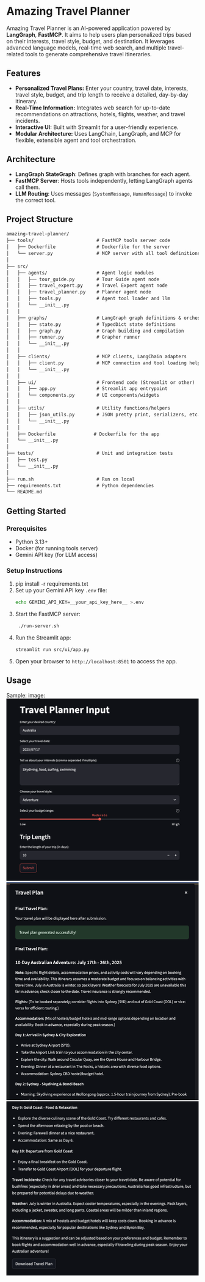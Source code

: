 # Amazing Travel Planner

Amazing Travel Planner is an AI-powered application powered by **LangGraph**, **FastMCP**. It aims to help users plan personalized trips based on their interests, travel style, budget, and destination. It leverages advanced language models, real-time web search, and multiple travel-related tools to generate comprehensive travel itineraries.

## Features

- **Personalized Travel Plans:** Enter your country, travel date, interests, travel style, budget, and trip length to receive a detailed, day-by-day itinerary.
- **Real-Time Information:** Integrates web search for up-to-date recommendations on attractions, hotels, flights, weather, and travel incidents.
- **Interactive UI:** Built with Streamlit for a user-friendly experience.
- **Modular Architecture:** Uses LangChain, LangGraph, and MCP for flexible, extensible agent and tool orchestration.


## Architecture

- **LangGraph StateGraph**: Defines graph with branches for each agent.
- **FastMCP Server**: Hosts tools independently, letting LangGraph agents call them.
- **LLM Routing**: Uses messages (`SystemMessage`, `HumanMessage`) to invoke the correct tool.

## Project Structure

```markdown
amazing-travel-planner/
├── tools/                       # FastMCP tools server code
│   ├── Dockerfile               # Dockerfile for the server
│   └── server.py                # MCP server with all tool definitions
│
├── src/
│   ├── agents/                  # Agent logic modules
│   │   ├── tour_guide.py        # Tour Guide agent node
│   │   ├── travel_expert.py     # Travel Expert agent node
│   │   ├── travel_planner.py    # Planner agent node
│   │   ├── tools.py             # Agent tool loader and llm
│   │   └── __init__.py
│   │
│   ├── graphs/                  # LangGraph graph definitions & orchestration
│   │   ├── state.py             # TypedDict state definitions
│   │   ├── graph.py             # Graph building and compilation
│   │   ├── runner.py            # Grapher runner
│   │   └── __init__.py
│   │
│   ├── clients/                 # MCP clients, LangChain adapters
│   │   ├── client.py            # MCP connection and tool loading helpers 
│   │   └── __init__.py
│   │
│   ├── ui/                      # Frontend code (Streamlit or other)
│   │   ├── app.py               # Streamlit app entrypoint
│   │   └── components.py        # UI components/widgets
│   │
│   ├── utils/                   # Utility functions/helpers
│   │   ├── json_utils.py        # JSON pretty print, serializers, etc.
│   │   └── __init__.py
│   │
│   ├── Dockerfile              # Dockerfile for the app
│   └── __init__.py
│
├── tests/                       # Unit and integration tests
│   ├── test.py
│   └── __init__.py
│
├── run.sh                       # Run on local
├── requirements.txt             # Python dependencies
└── README.md
```


## Getting Started
### Prerequisites
- Python 3.13+
- Docker (for running tools server)
- Gemini API key (for LLM access)

### Setup Instructions
1. pip install -r requirements.txt
2. Set up your Gemini API key `.env` file:
   ```bash
   echo GEMINI_API_KEY=__your_api_key_here__ >.env
   ```
3. Start the FastMCP server:
   ```bash
    ./run-server.sh
   ```
4. Run the Streamlit app:
   ```bash
   streamlit run src/ui/app.py
   ```
5. Open your browser to `http://localhost:8501` to access the app.
   
## Usage

Sample:
image: 
![Amazing Travel Planner Screenshot](assets/planner.png)
![Plan a trip to Japan](assets/output.png)
![Plan a trip to Japan](assets/output2.png)


